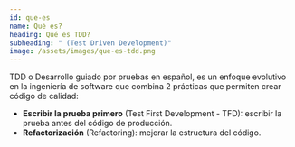 ```yaml
---
id: que-es
name: Qué es?
heading: Qué es TDD?
subheading: " (Test Driven Development)"
image: /assets/images/que-es-tdd.png
---
```


TDD o Desarrollo guiado por pruebas en español, es un enfoque evolutivo en la ingeniería de software que combina 2 prácticas que permiten crear código de calidad: 
- **Escribir la prueba primero** (Test First Development - TFD): escribir la prueba antes del código de producción.
- **Refactorización** (Refactoring): mejorar la estructura del código.